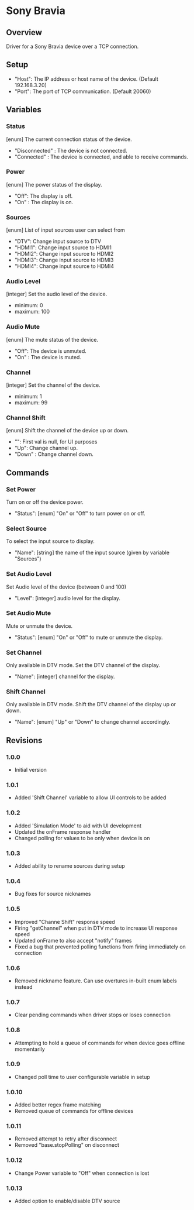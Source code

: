 # Sony Bravia

## Overview
Driver for a Sony Bravia device over a TCP connection.

## Setup
- "Host": The IP address or host name of the device. (Default 192.168.3.20)
- "Port": The port of TCP communication. (Default 20060)

## Variables

### Status
[enum] The current connection status of the device.
- "Disconnected" : The device is not connected.
- "Connected" : The device is connected, and able to receive commands.

### Power
[enum] The power status of the display.
- "Off": The display is off.
- "On" : The display is on.

### Sources
[enum] List of input sources user can select from
- "DTV": Change input source to DTV
- "HDMI1": Change input source to HDMI1
- "HDMI2": Change input source to HDMI2
- "HDMI3": Change input source to HDMI3
- "HDMI4": Change input source to HDMI4

### Audio Level
[integer] Set the audio level of the device.
- minimum: 0
- maximum: 100

### Audio Mute
[enum] The mute status of the device.
- "Off": The device is unmuted.
- "On" : The device is muted.

### Channel
[integer] Set the channel of the device.
- minimum: 1
- maximum: 99

### Channel Shift
[enum] Shift the channel of the device up or down.
- "": First val is null, for UI purposes
- "Up": Change channel up.
- "Down" : Change channel down.

## Commands

### Set Power
Turn on or off the device power.
- "Status": [enum] "On" or "Off" to turn power on or off.

### Select Source
To select the input source to display.
- "Name": [string] the name of the input source (given by variable "Sources")

### Set Audio Level
Set Audio level of the device (between 0 and 100)
- "Level": [integer] audio level for the display.

### Set Audio Mute
Mute or unmute the device.
- "Status": [enum] "On" or "Off" to mute or unmute the display.

### Set Channel
Only available in DTV mode. Set the DTV channel of the display.
- "Name": [integer] channel for the display.

### Shift Channel
Only available in DTV mode. Shift the DTV channel of the display up or down.
- "Name": [enum] "Up" or "Down" to change channel accordingly.

## Revisions

### 1.0.0
- Initial version

### 1.0.1
- Added 'Shift Channel' variable to allow UI controls to be added

### 1.0.2
- Added 'Simulation Mode' to aid with UI development
- Updated the onFrame response handler
- Changed polling for values to be only when device is on

### 1.0.3
- Added ability to rename sources during setup

### 1.0.4
- Bug fixes for source nicknames

### 1.0.5
- Improved "Channe Shift" response speed
- Firing "getChannel" when put in DTV mode to increase UI response speed
- Updated onFrame to also accept "notify" frames
- Fixed a bug that prevented polling functions from firing immediately on connection

### 1.0.6
- Removed nickname feature. Can use overtures in-built enum labels instead

### 1.0.7
- Clear pending commands when driver stops or loses connection

### 1.0.8
- Attempting to hold a queue of commands for when device goes offline momentarily

### 1.0.9
- Changed poll time to user configurable variable in setup

### 1.0.10
- Added better regex frame matching
- Removed queue of commands for offline devices

### 1.0.11
- Removed attempt to retry after disconnect
- Removed "base.stopPolling" on disconnect

### 1.0.12
- Change Power variable to "Off" when connection is lost

### 1.0.13
- Added option to enable/disable DTV source